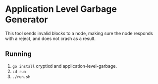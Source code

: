 # Application Level Garbage Generator
This tool sends invalid blocks to a node, making sure the node responds with a reject, and does not crash as a result.

## Running
 1. `go install` cryptixd and application-level-garbage.
 2. `cd run`
 3. `./run.sh`


